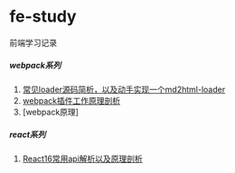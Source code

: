 # fe-study
前端学习记录

##### webpack系列
1. <a href="https://github.com/6fedcom/fe-blog/blob/master/webpack-loader/readme.md" target="_blank">常见loader源码简析，以及动手实现一个md2html-loader</a>
2. <a href="https://github.com/6fedcom/fe-blog/blob/master/webpack-loader/readme.md" target="_blank">webpack插件工作原理剖析</a>
3. [webpack原理]

##### react系列
1. <a href="https://github.com/6fedcom/fe-blog/tree/master/blog/React16-commonly-used-API-analysis" target="_blank">React16常用api解析以及原理剖析</a>
